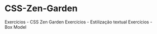 # CSS-Zen-Garden
Exercícios - CSS Zen Garden
Exercícios - Estilização textual
Exercícios - Box Model
